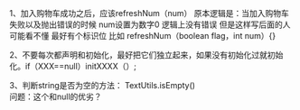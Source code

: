 1、加入购物车成功之后，应该refreshNum（num）
原本逻辑是：当加入购物车失败以及抛出错误的时候 num设置为数字0
逻辑上没有错误
但是这样写后面的人可能看不懂  最好有个标识位
比如 refreshNum（boolean flag，int num）{}

2、不要每次都声明和初始化，最好把它们独立起来，如果没有初始化过就初始化。if（XXX==null）initXXXX（）;

3、判断string是否为空的方法：
TextUtils.isEmpty()  
问题：这个和null的优劣？

